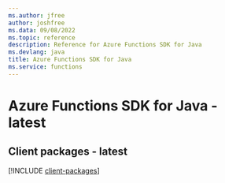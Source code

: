 ```yaml
---
ms.author: jfree
author: joshfree
ms.data: 09/08/2022
ms.topic: reference
description: Reference for Azure Functions SDK for Java
ms.devlang: java
title: Azure Functions SDK for Java
ms.service: functions
---
```

# Azure Functions SDK for Java - latest

## Client packages - latest
[!INCLUDE [client-packages](functions-client-index.md)]